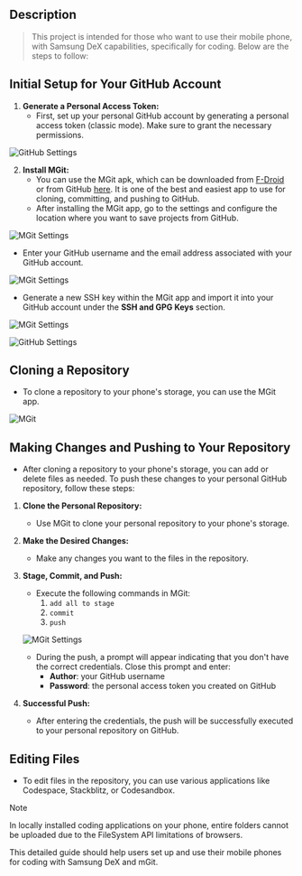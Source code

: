 ## Description 

>This project is intended for those who want to use their mobile phone, with Samsung DeX capabilities, specifically for coding. Below are the steps to follow:

## Initial Setup for Your GitHub Account 

1. **Generate a Personal Access Token:**
   - First, set up your personal GitHub account by generating a personal access token (classic mode). Make sure to grant the necessary permissions.

![GitHub Settings](images/gittoken.jpg)

2. **Install MGit:**
    - You can use the MGit apk, which can be downloaded from [F-Droid](https://f-droid.org/en/packages/com.manichord.mgit/) or from GitHub [here](https://github.com/maks/MGit). It is one of the best and easiest app to use for cloning, committing, and pushing to GitHub.
   - After installing the MGit app, go to the settings and configure the location where you want to save projects from GitHub.

![MGit Settings](images/mgitsett.jpg)

   - Enter your GitHub username and the email address associated with your GitHub account.

![MGit Settings](images/mgitsetts.jpg)

   - Generate a new SSH key within the MGit app and import it into your GitHub account under the **SSH and GPG Keys** section.

![MGit Settings](images/mgitssh.jpg)

![GitHub Settings](images/gitssh.jpg)

## Cloning a Repository 

- To clone a repository to your phone's storage, you can use the MGit app.

![MGit](images/clone.jpg)

## Making Changes and Pushing to Your Repository 

- After cloning a repository to your phone's storage, you can add or delete files as needed. To push these changes to your personal GitHub repository, follow these steps:

1. **Clone the Personal Repository:**
   - Use MGit to clone your personal repository to your phone's storage.

2. **Make the Desired Changes:**
   - Make any changes you want to the files in the repository.

3. **Stage, Commit, and Push:**
   - Execute the following commands in MGit:
     1. `add all to stage`
     2. `commit`
     3. `push`

    ![MGit Settings](images/finalmgitpush.jpg)

   - During the push, a prompt will appear indicating that you don't have the correct credentials. Close this prompt and enter:
     - **Author**: your GitHub username
     - **Password**: the personal access token you created on GitHub

4. **Successful Push:**
   - After entering the credentials, the push will be successfully executed to your personal repository on GitHub.

## Editing Files 

- To edit files in the repository, you can use various applications like Codespace, Stackblitz, or Codesandbox.

> [!NOTE]  
> In locally installed coding applications on your phone, entire folders cannot be uploaded due to the FileSystem API limitations of browsers.

This detailed guide should help users set up and use their mobile phones for coding with Samsung DeX and mGit.
